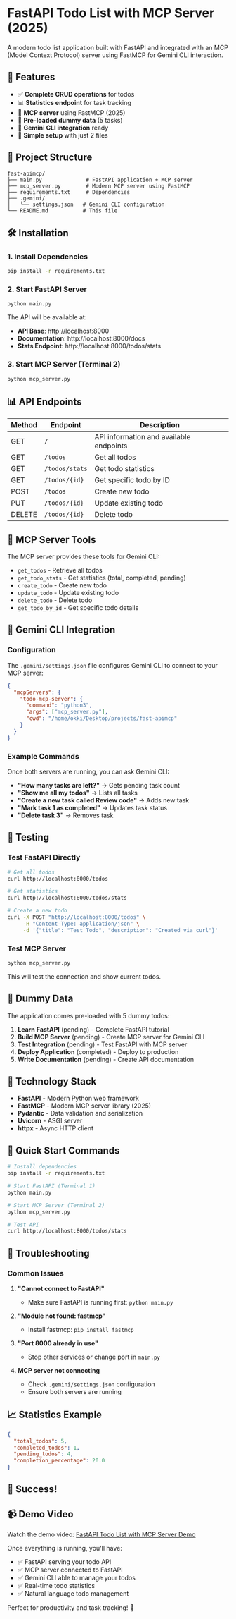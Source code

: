 # FastAPI Todo List with MCP Server (2025)

A modern todo list application built with FastAPI and integrated with an MCP (Model Context Protocol) server using FastMCP for Gemini CLI interaction.

## 🚀 Features

- ✅ **Complete CRUD operations** for todos
- 📊 **Statistics endpoint** for task tracking
- 🔌 **MCP server** using FastMCP (2025)
- 📝 **Pre-loaded dummy data** (5 tasks)
- 🤖 **Gemini CLI integration** ready
- 🎯 **Simple setup** with just 2 files

## 📁 Project Structure

```
fast-apimcp/
├── main.py              # FastAPI application + MCP server
├── mcp_server.py        # Modern MCP server using FastMCP
├── requirements.txt     # Dependencies
├── .gemini/
│   └── settings.json   # Gemini CLI configuration
└── README.md           # This file
```

## 🛠️ Installation

### 1. Install Dependencies
```bash
pip install -r requirements.txt
```

### 2. Start FastAPI Server
```bash
python main.py
```

The API will be available at:
- **API Base**: http://localhost:8000
- **Documentation**: http://localhost:8000/docs
- **Stats Endpoint**: http://localhost:8000/todos/stats

### 3. Start MCP Server (Terminal 2)
```bash
python mcp_server.py
```

## 📊 API Endpoints

| Method | Endpoint | Description |
|--------|----------|-------------|
| GET | `/` | API information and available endpoints |
| GET | `/todos` | Get all todos |
| GET | `/todos/stats` | Get todo statistics |
| GET | `/todos/{id}` | Get specific todo by ID |
| POST | `/todos` | Create new todo |
| PUT | `/todos/{id}` | Update existing todo |
| DELETE | `/todos/{id}` | Delete todo |

## 🔌 MCP Server Tools

The MCP server provides these tools for Gemini CLI:

- `get_todos` - Retrieve all todos
- `get_todo_stats` - Get statistics (total, completed, pending)
- `create_todo` - Create new todo
- `update_todo` - Update existing todo
- `delete_todo` - Delete todo
- `get_todo_by_id` - Get specific todo details

## 🤖 Gemini CLI Integration

### Configuration
The `.gemini/settings.json` file configures Gemini CLI to connect to your MCP server:

```json
{
  "mcpServers": {
    "todo-mcp-server": {
      "command": "python3",
      "args": ["mcp_server.py"],
      "cwd": "/home/okki/Desktop/projects/fast-apimcp"
    }
  }
}
```

### Example Commands
Once both servers are running, you can ask Gemini CLI:

- **"How many tasks are left?"** → Gets pending task count
- **"Show me all my todos"** → Lists all tasks
- **"Create a new task called Review code"** → Adds new task
- **"Mark task 1 as completed"** → Updates task status
- **"Delete task 3"** → Removes task

## 🧪 Testing

### Test FastAPI Directly
```bash
# Get all todos
curl http://localhost:8000/todos

# Get statistics
curl http://localhost:8000/todos/stats

# Create a new todo
curl -X POST "http://localhost:8000/todos" \
     -H "Content-Type: application/json" \
     -d '{"title": "Test Todo", "description": "Created via curl"}'
```

### Test MCP Server
```bash
python mcp_server.py
```
This will test the connection and show current todos.

## 📝 Dummy Data

The application comes pre-loaded with 5 dummy todos:
1. **Learn FastAPI** (pending) - Complete FastAPI tutorial
2. **Build MCP Server** (pending) - Create MCP server for Gemini CLI
3. **Test Integration** (pending) - Test FastAPI with MCP server
4. **Deploy Application** (completed) - Deploy to production
5. **Write Documentation** (pending) - Create API documentation

## 🔧 Technology Stack

- **FastAPI** - Modern Python web framework
- **FastMCP** - Modern MCP server library (2025)
- **Pydantic** - Data validation and serialization
- **Uvicorn** - ASGI server
- **httpx** - Async HTTP client

## 🎯 Quick Start Commands

```bash
# Install dependencies
pip install -r requirements.txt

# Start FastAPI (Terminal 1)
python main.py

# Start MCP Server (Terminal 2)
python mcp_server.py

# Test API
curl http://localhost:8000/todos/stats
```

## 🐛 Troubleshooting

### Common Issues

1. **"Cannot connect to FastAPI"**
   - Make sure FastAPI is running first: `python main.py`

2. **"Module not found: fastmcp"**
   - Install fastmcp: `pip install fastmcp`

3. **"Port 8000 already in use"**
   - Stop other services or change port in `main.py`

4. **MCP server not connecting**
   - Check `.gemini/settings.json` configuration
   - Ensure both servers are running

## 📈 Statistics Example

```json
{
  "total_todos": 5,
  "completed_todos": 1,
  "pending_todos": 4,
  "completion_percentage": 20.0
}
```

## 🎉 Success!

## 📹 Demo Video

Watch the demo video: [FastAPI Todo List with MCP Server Demo](https://drive.google.com/file/d/1vBwzGs_mDDPut9jPG1dQz8nDb7F9PPEz/view?usp=sharing)


Once everything is running, you'll have:
- ✅ FastAPI serving your todo API
- ✅ MCP server connected to FastAPI
- ✅ Gemini CLI able to manage your todos
- ✅ Real-time todo statistics
- ✅ Natural language todo management

Perfect for productivity and task tracking! 🚀
